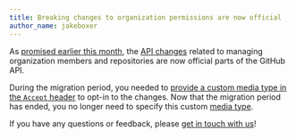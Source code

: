 ```yaml
---
title: Breaking changes to organization permissions are now official
author_name: jakeboxer
---
```


As [promised earlier this month][notice], the [API changes][api-changes] related to managing organization members and repositories are now official parts of the GitHub API.

During the migration period, you needed to [provide a custom media type in the `Accept` header][migration-period] to opt-in to the changes. Now that the migration period has ended, you no longer need to specify this custom [media type][media-types].

If you have any questions or feedback, please [get in touch with us][contact]!

[notice]: /changes/2015-06-10-breaking-changes-to-organization-permissions-coming-on-june-24
[api-changes]: /changes/2014-12-08-organization-permissions-api-preview/
[contact]: https://github.com/contact?form[subject]=Organization+Permissions+API
[media-types]: /v3/media
[migration-period]: /changes/2015-06-10-breaking-changes-to-organization-permissions-coming-on-june-24/#migration-period
